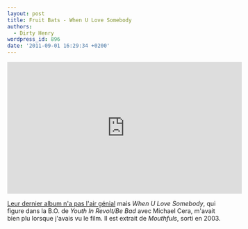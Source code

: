 ```yaml
---
layout: post
title: Fruit Bats - When U Love Somebody
authors:
  - Dirty Henry
wordpress_id: 896
date: '2011-09-01 16:29:34 +0200'
---
```

<iframe src="http://player.vimeo.com/video/46306076?color=ffffff" width="540" height="304" frameborder="0" webkitAllowFullScreen mozallowfullscreen allowFullScreen></iframe>

[Leur dernier album n'a pas l'air génial](http://pitchfork.com/reviews/albums/15743-tripper/) mais *When U Love Somebody*, qui figure dans la B.O. de *Youth In Revolt/Be Bad* avec Michael Cera, m'avait bien plu lorsque j'avais vu le film. Il est extrait de *Mouthfuls*, sorti en 2003.
